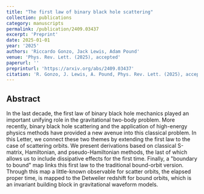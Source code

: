 ```yaml
---
title: "The first law of binary black hole scattering"
collection: publications
category: manuscripts
permalink: /publication/2409.03437
excerpt: 'Preprint'
date: 2025-01-01
year: '2025'
authors: 'Riccardo Gonzo, Jack Lewis, Adam Pound'
venue: 'Phys. Rev. Lett. (2025), accepted'
paperurl: ''
preprinturl: 'https://arxiv.org/abs/2409.03437'
citation: 'R. Gonzo, J. Lewis, A. Pound, Phys. Rev. Lett. (2025), accepted.'
---
```


## Abstract
In the last decade, the first law of binary black hole mechanics played an important unifying role in the gravitational two-body problem. More recently, binary black hole scattering and the application of high-energy physics methods have provided a new avenue into this classical problem. In this Letter, we connect these two themes by extending the first law to the case of scattering orbits. We present derivations based on classical S-matrix, Hamiltonian, and pseudo-Hamiltonian methods, the last of which allows us to include dissipative effects for the first time. Finally, a "boundary to bound" map links this first law to the traditional bound-orbit version. Through this map a little-known observable for scatter orbits, the elapsed proper time, is mapped to the Detweiler redshift for bound orbits, which is an invariant building block in gravitational waveform models. 
